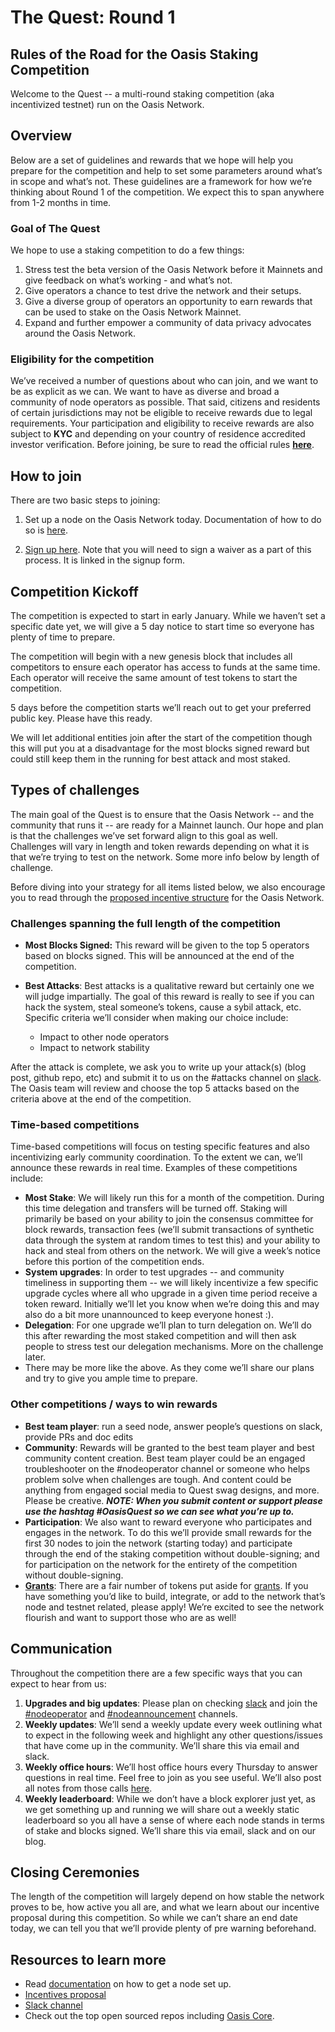 # The Quest: Round 1

## Rules of the Road for the Oasis Staking Competition

Welcome to the Quest -- a multi-round staking competition (aka incentivized
testnet) run on the Oasis Network.

## Overview

Below are a set of guidelines and rewards that we hope will help you prepare for
the competition and help to set some parameters around what’s in scope and
what’s not. These guidelines are a framework for how we’re thinking about Round
1 of the competition. We expect this to span anywhere from 1-2 months in time.

### Goal of The Quest

We hope to use a staking competition to do a few things:

1. Stress test the beta version of the Oasis Network before it Mainnets and give
   feedback on what’s working - and what’s not.
2. Give operators a chance to test drive the network and their setups.
3. Give a diverse group of operators an opportunity to earn rewards that can be
   used to stake on the Oasis Network Mainnet.
4. Expand and further empower a community of data privacy advocates around the
   Oasis Network.

### Eligibility for the competition

We’ve received a number of questions about who can join, and we want to be as
explicit as we can. We want to have as diverse and broad a community of node
operators as possible. That said, citizens and residents of certain
jurisdictions may not be eligible to receive rewards due to legal requirements.
Your participation and eligibility to receive rewards are also subject to
**KYC** and depending on your country of residence accredited investor
verification. Before joining, be sure to read the official rules
**[here][eligibility-rules]**.

## How to join

There are two basic steps to joining:

1. Set up a node on the Oasis Network today. Documentation of how to do so is
   [here][setup-docs].

2. [Sign up here][sign-up-form]. Note that you
   will need to sign a waiver as a part of this process. It is linked in the
   signup form.

## Competition Kickoff

The competition is expected to start in early January. While we haven’t set a
specific date yet, we will give a 5 day notice to start time so everyone has
plenty of time to prepare.

The competition will begin with a new genesis block that includes all
competitors to ensure each operator has access to funds at the same time. Each
operator will receive the same amount of test tokens to start the competition.

5 days before the competition starts we’ll reach out to get your preferred
public key. Please have this ready.

We will let additional entities join after the start of the competition though
this will put you at a disadvantage for the most blocks signed reward but could
still keep them in the running for best attack and most staked.

## Types of challenges

The main goal of the Quest is to ensure that the Oasis Network -- and the
community that runs it -- are ready for a Mainnet launch. Our hope and plan is
that the challenges we’ve set forward align to this goal as well. Challenges
will vary in length and token rewards depending on what it is that we’re trying
to test on the network. Some more info below by length of challenge.

Before diving into your strategy for all items listed below, we also encourage
you to read through the [proposed incentive structure][incentives-proposal]
for the Oasis Network.

### Challenges spanning the full length of the competition

* **Most Blocks Signed:** This reward will be given to the top 5 operators based
  on blocks signed. This will be announced at the end of the competition.

* **Best Attacks**: Best attacks is a qualitative reward but certainly one we
  will judge impartially. The goal of this reward is really to see if you can
  hack the system, steal someone’s tokens, cause a sybil attack, etc. Specific
  criteria we’ll consider when making our choice include:

  * Impact to other node operators
  * Impact to network stability

After the attack is complete, we ask you to write up your attack(s) (blog post,
github repo, etc) and submit it to us on the #attacks channel on
[slack][slack]. The Oasis team will review and choose the
top 5 attacks based on the criteria above at the end of the competition.

### Time-based competitions

Time-based competitions will focus on testing specific features and also
incentivizing early community coordination. To the extent we can, we’ll announce
these rewards in real time. Examples of these competitions include:

* **Most Stake**: We will likely run this for a month of the competition. During
  this time delegation and transfers will be turned off. Staking will primarily
  be based on your ability to join the consensus committee for block rewards,
  transaction fees (we’ll submit transactions of synthetic data through the system at
  random times to test this) and your ability to hack and steal from others on
  the network. We will give a week’s notice before this portion of the
  competition ends.
* **System upgrades**: In order to test upgrades -- and community timeliness in
  supporting them -- we will likely incentivize a few specific upgrade cycles
  where all who upgrade in a given time period receive a token reward. Initially
  we’ll let you know when we’re doing this and may also do a bit more
  unannounced to keep everyone honest :).
* **Delegation**: For one upgrade we’ll plan to turn delegation on. We’ll do
  this after rewarding the most staked competition and will then ask people to
  stress test our delegation mechanisms. More on the challenge later.
* There may be more like the above. As they come we’ll share our plans and try
  to give you ample time to prepare.

### Other competitions / ways to win rewards

* **Best team player**: run a seed node, answer people’s questions on slack,
  provide PRs and doc edits
* **Community**: Rewards will be granted to the best team player and best
  community content creation. Best team player could be an engaged
  troubleshooter on the #nodeoperator channel or someone who helps problem solve
  when challenges are tough. And content could be anything from engaged social
  media to Quest swag designs, and more. Please be creative. **_NOTE: When
  you submit content or support please use the hashtag #OasisQuest so we can see
  what you’re up to._**
* **Participation**: We also want to reward everyone who participates and
  engages in the network. To do this we’ll provide small rewards for the first
  30 nodes to join the network (starting today) and participate through the end
  of the staking competition without double-signing; and for participation on
  the network for the entirety of the competition without double-signing.
* **[Grants][grants]**: There are a fair number of
  tokens put aside for [grants][grants]. If you
  have something you’d like to build, integrate, or add to the network that’s
  node and testnet related, please apply! We’re excited to see the network
  flourish and want to support those who are as well!

## Communication

Throughout the competition there are a few specific ways that you can expect to hear from us:

1. **Upgrades and big updates**: Please plan on checking
   [slack][slack] and join the
   [#nodeoperator](https://oasiscommunity.slack.com/archives/CMUSJCRFA) and
   [#nodeannouncement](https://oasiscommunity.slack.com/archives/CQK5NPXDX)
   channels.
2. **Weekly updates**: We’ll send a weekly update every week outlining what to
   expect in the following week and highlight any other questions/issues that
   have come up in the community. We’ll share this via email and slack.
3. **Weekly office hours**: We’ll host office hours every Thursday to answer
   questions in real time. Feel free to join as you see useful. We’ll also post
   all notes from those calls
   [here][office-hours-doc].
4. **Weekly leaderboard**: While we don’t have a block explorer just yet, as we
   get something up and running we will share out a weekly static leaderboard so
   you all have a sense of where each node stands in terms of stake and blocks
   signed. We’ll share this via email, slack and on our blog.

## Closing Ceremonies

The length of the competition will largely depend on how stable the network
proves to be, how active you all are, and what we learn about our incentive
proposal during this competition. So while we can’t share an end date today, we
can tell you that we’ll provide plenty of pre warning beforehand.

## Resources to learn more

* Read [documentation][setup-docs] on how to get a node set up.
* [Incentives proposal][incentives-proposal]
* [Slack channel][slack]
* Check out the top open sourced repos including [Oasis
  Core](https://github.com/oasislabs/oasis-core).

[eligibility-rules]: http://www.oasis-protocol.org/grants
[sign-up-form]: https://oasisfoundation.typeform.com/to/dlcekq
[slack]: https://www.oasis-protocol.org/slack
[incentives-proposal]: ./incentives-proposal.md
[setup-docs]: ./joining-the-testnet.md
[grants]: https://www.oasis-protocol.org/grants
[office-hours-doc]: https://docs.google.com/document/d/1ZnKIHcNPb3dGvP4b6bGrJmwyCjGhcSG2cHkTeEfwSEQ/edit?usp=sharing
